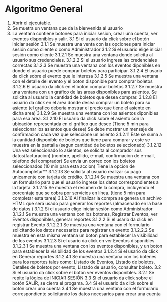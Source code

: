 # Algoritmo General

1. Abrir el ejecutable. 
2. Se muetra un ventana que da la bienvenida al usuario 
3. La ventana contiene botones para iniciar sesion, crear una cuenta, ver eventos disponibles y salir.
    3.1 Si el usuario da click sobre el botón iniciar sesión
        3.1.1 Se muestra una venta con las opciones para iniciar sesión como cliente o como Administrador
        3.1.2 Si el usuario elige iniciar sesión como cliente
            3.1.2.1 Se muestra una ventana donde solicita al usuario sus credenciales. 
            3.1.2.2 Si el usuario ingresa las credenciales correctas 
            3.1.2.3 Se muestra una ventana con los eventos diponibles  en donde el usuario puede comprar boletos para participar.
            3.1.2.4 El usario da click sobre el evento que le interesa
            3.1.2.5 Se muestra una ventana con el detalle del evento y el boton disponible para comprar boletos
            3.1.2.6 El usuario da click en el boton comprar boletos
            3.1.2.7 Se muestra una ventana con un gráfico de las areas disponibles para asientos. Se solicita al usuario la cantidad de boletos que desea comprar. 
            3.1.2.8 El usuario da click en el area donde desea comprar un boleto para su asiento (el grafico deberia mostrar el precio que tiene el asiente en dicha area)
            3.1.2.9 Se muestra una ventana con los asientos diponibles para esa área.
            3.1.2.10 El usuario da click sobre el asiento con la ubicación representada en el gráfico que desee (Tiene 5 min para seleccionar los asientos que desee) Se debe mostrar un mensaje de confirmacion cada vez que seleccione un asiento
            3.1.2.11 Este se suma a la cantidad disponible de boletos que tiene para comprar y este se muestra en la pantalla (segun cantidad de boletos seleccionado)
            3.1.2.12 Una vez seleccionado lo asientos, se solicita al comprador sus datos(facturacion) (nombre, apellido, e-mail, confirmacion de e-mail, telefono del comprador) Se envia un correo con los boletos seleccionados (10 min para esta accion) Tiene la opcion de Autocompletar**
            3.1.2.13 Se solicita al usuario realizar su pago unicamente con tarjeta de crédito. 
            3.1.2.14 Se muestra una ventana con un formulario para que el usuario ingrese los datos correspondientes a la tarjeta. 
            3.1.2.15 Se muestra el resumen de la compra, incluyendo el porcentaje que se cobra por servicios en línea. (tiene 5 min para completar esta tarea)
            3.1.2.16 Al finalizar la compra se genera un archivo HTML que será usado para generar los reportes (almacenado en la base de datos.)
        3.1.2 Si el usuario elige iniciar sesión como Administrador
            3.1.2.1 Se muestra una ventana con los botones, Registrar Eventos, ver Eventos disponibles, generar reportes
            3.1.2.2 Si el usario da click en registrar Evento
                3.1.2.2.1 Se muestra una ventana con el formulario solicitando los datos necesarios para registrar un evento
                3.1.2.2.2 Se muestra en esta misma ventana un boton para establecer la visibilidad de los eventos
            3.1.2.3 Si el usario da click en ver Eventos disponibles
                3.1.2.3.1 Se muestra una ventana con los eventos disponibles, y un boton para establecer la visibilidad de los eventos
            3.1.2.4 Si el usario da click en Generar reportes
                3.1.2.4.1 Se muestra una ventana con los botenes para los reportes tales como: Listado de Eventos, Listado de boletos, Detalles de boletos por evento, Listado de usuario, consultar boleto. 
    3.2 Si el usuario da click sobre el botón ver eventos disponibles. 
        3.2.1 Se repite la lógica de INICIAR SESIÓN 
    3.3 Si el usuario da click sobre el botón SALIR, se cierra el progama. 
    3.4 Si el usuario da click sobre el botón crear una cuenta
        3.4.1 Se muestra una ventana con el formulario correspondiente solicitando los datos necesarios para crear una cuenta






            








            
